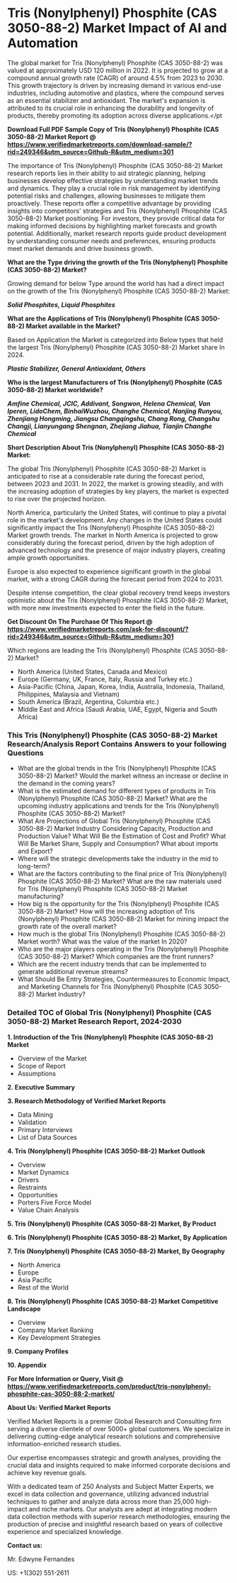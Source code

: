 <meta name="title" content="Global Tris (Nonylphenyl) Phosphite (CAS 3050-88-2) Market Impact of AI and Automation"><meta name="description" content="The global market for Tris (Nonylphenyl) Phosphite (CAS 3050-88-2) was valued at approximately USD 120 million in 2022. It is projected to grow at a compound annual gr"><meta name="title" content="Tris (Nonylphenyl) Phosphite (CAS 3050-88-2) Market Size, Share, Scope, Trends, Growth, Opportunities, Analysis, Forecast"><h1>Tris (Nonylphenyl) Phosphite (CAS 3050-88-2) Market Impact of AI and Automation</h1><p>The global market for Tris (Nonylphenyl) Phosphite (CAS 3050-88-2) was valued at approximately USD 120 million in 2022. It is projected to grow at a compound annual growth rate (CAGR) of around 4.5% from 2023 to 2030. This growth trajectory is driven by increasing demand in various end-use industries, including automotive and plastics, where the compound serves as an essential stabilizer and antioxidant. The market's expansion is attributed to its crucial role in enhancing the durability and longevity of products, thereby promoting its adoption across diverse applications.</pt</p><p id="" class=""><strong>Download Full PDF Sample Copy of Tris (Nonylphenyl) Phosphite (CAS 3050-88-2) Market Report @ <a href="https://www.verifiedmarketreports.com/download-sample/?rid=249346&utm_source=Github-R&utm_medium=301" target="_blank">https://www.verifiedmarketreports.com/download-sample/?rid=249346&utm_source=Github-R&utm_medium=301</a></strong></p><p>The importance of&nbsp;Tris (Nonylphenyl) Phosphite (CAS 3050-88-2) Market research reports lies in their ability to aid strategic planning, helping businesses develop effective strategies by understanding market trends and dynamics. They play a crucial role in risk management by identifying potential risks and challenges, allowing businesses to mitigate them proactively. These reports offer a competitive advantage by providing insights into competitors' strategies and Tris (Nonylphenyl) Phosphite (CAS 3050-88-2) Market positioning. For investors, they provide critical data for making informed decisions by highlighting market forecasts and growth potential. Additionally, market research reports guide product development by understanding consumer needs and preferences, ensuring products meet market demands and drive business growth.</p><p><strong>What are the&nbsp;Type driving the growth of the Tris (Nonylphenyl) Phosphite (CAS 3050-88-2) Market?</strong></p><p id="" class="">Growing demand for below Type around the world has had a direct impact on the growth of the Tris (Nonylphenyl) Phosphite (CAS 3050-88-2) Market:</p><em><strong>Solid Phosphites, Liquid Phosphites</strong></em></p><strong>What are the&nbsp;Applications&nbsp;of Tris (Nonylphenyl) Phosphite (CAS 3050-88-2) Market available in the Market?</strong></p><p id="" class="">Based on Application the Market is categorized into Below types that held the largest Tris (Nonylphenyl) Phosphite (CAS 3050-88-2) Market share In 2024.</p><em><strong>Plastic Stabilizer, General Antioxidant, Others</strong></em></p><strong>Who is the largest Manufacturers of Tris (Nonylphenyl) Phosphite (CAS 3050-88-2) Market worldwide?</strong></p><p><em><strong>Amfine Chemical, JCIC, Addivant, Songwon, Helena Chemical, Van Iperen, LidoChem, BinhaiWuzhou, Changhe Chemical, Nanjing Runyou, Zhenjiang Hongming, Jiangsu Changqingshu, Chang Rong, Changshu Changji, Lianyungang Shengnan, Zhejiang Jiahua, Tianjin Changhe Chemical</strong></em></p><p id="" class=""><strong>Short Description About Tris (Nonylphenyl) Phosphite (CAS 3050-88-2) Market:</strong></p><p>The global Tris (Nonylphenyl) Phosphite (CAS 3050-88-2) Market is anticipated to rise at a considerable rate during the forecast period, between 2023 and 2031. In 2022, the market is growing steadily, and with the increasing adoption of strategies by key players, the market is expected to rise over the projected horizon.</p><p>North America, particularly the United States, will continue to play a pivotal role in the market's development. Any changes in the United States could significantly impact the Tris (Nonylphenyl) Phosphite (CAS 3050-88-2) Market growth trends. The market in North America is projected to grow considerably during the forecast period, driven by the high adoption of advanced technology and the presence of major industry players, creating ample growth opportunities.</p><p>Europe is also expected to experience significant growth in the global market, with a strong CAGR during the forecast period from 2024 to 2031.</p><p>Despite intense competition, the clear global recovery trend keeps investors optimistic about the Tris (Nonylphenyl) Phosphite (CAS 3050-88-2) Market, with more new investments expected to enter the field in the future.</p><p id="" class=""><strong>Get Discount On The Purchase Of This Report @ <a href="https://www.verifiedmarketreports.com/ask-for-discount/?rid=249346&utm_source=Github-R&utm_medium=301" target="_blank">https://www.verifiedmarketreports.com/ask-for-discount/?rid=249346&utm_source=Github-R&utm_medium=301</a></strong></p>Which regions are leading the Tris (Nonylphenyl) Phosphite (CAS 3050-88-2) Market?</p><ul><li>North America (United States, Canada and Mexico)</li><li>Europe (Germany, UK, France, Italy, Russia and Turkey etc.)</li><li>Asia-Pacific (China, Japan, Korea, India, Australia, Indonesia, Thailand, Philippines, Malaysia and Vietnam)</li><li>South America (Brazil, Argentina, Columbia etc.)</li><li>Middle East and Africa (Saudi Arabia, UAE, Egypt, Nigeria and South Africa)</li></ul><h3 id="" class="">This Tris (Nonylphenyl) Phosphite (CAS 3050-88-2) Market Research/Analysis Report Contains Answers to your following Questions</h3><ul><li>What are the global trends in the Tris (Nonylphenyl) Phosphite (CAS 3050-88-2) Market? Would the market witness an increase or decline in the demand in the coming years?</li><li>What is the estimated demand for different types of products in Tris (Nonylphenyl) Phosphite (CAS 3050-88-2) Market? What are the upcoming industry applications and trends for the Tris (Nonylphenyl) Phosphite (CAS 3050-88-2) Market?</li><li>What Are Projections of Global Tris (Nonylphenyl) Phosphite (CAS 3050-88-2) Market Industry Considering Capacity, Production and Production Value? What Will Be the Estimation of Cost and Profit? What Will Be Market Share, Supply and Consumption? What about imports and Export?</li><li>Where will the strategic developments take the industry in the mid to long-term?</li><li>What are the factors contributing to the final price of Tris (Nonylphenyl) Phosphite (CAS 3050-88-2) Market? What are the raw materials used for Tris (Nonylphenyl) Phosphite (CAS 3050-88-2) Market manufacturing?</li><li>How big is the opportunity for the Tris (Nonylphenyl) Phosphite (CAS 3050-88-2) Market? How will the increasing adoption of Tris (Nonylphenyl) Phosphite (CAS 3050-88-2) Market for mining impact the growth rate of the overall market?</li><li>How much is the global Tris (Nonylphenyl) Phosphite (CAS 3050-88-2) Market worth? What was the value of the market In 2020?</li><li>Who are the major players operating in the Tris (Nonylphenyl) Phosphite (CAS 3050-88-2) Market? Which companies are the front runners?</li><li>Which are the recent industry trends that can be implemented to generate additional revenue streams?</li><li>What Should Be Entry Strategies, Countermeasures to Economic Impact, and Marketing Channels for Tris (Nonylphenyl) Phosphite (CAS 3050-88-2) Market Industry?</li></ul><h3 id="" class="">Detailed TOC of Global Tris (Nonylphenyl) Phosphite (CAS 3050-88-2) Market Research Report, 2024-2030</h3><p id="" class=""><strong>1. Introduction of the Tris (Nonylphenyl) Phosphite (CAS 3050-88-2) Market</strong></p><ul><li>Overview of the Market</li><li>Scope of Report</li><li>Assumptions</li></ul><p id="" class=""><strong>2. Executive Summary</strong></p><p id="" class=""><strong>3. Research Methodology of Verified Market Reports</strong></p><ul><li>Data Mining</li><li>Validation</li><li>Primary Interviews</li><li>List of Data Sources</li></ul><p id="" class=""><strong>4. Tris (Nonylphenyl) Phosphite (CAS 3050-88-2) Market Outlook</strong></p><ul><li>Overview</li><li>Market Dynamics</li><li>Drivers</li><li>Restraints</li><li>Opportunities</li><li>Porters Five Force Model</li><li>Value Chain Analysis</li></ul><p id="" class=""><strong>5. Tris (Nonylphenyl) Phosphite (CAS 3050-88-2) Market, By Product</strong></p><p id="" class=""><strong>6. Tris (Nonylphenyl) Phosphite (CAS 3050-88-2) Market, By Application</strong></p><p id="" class=""><strong>7. Tris (Nonylphenyl) Phosphite (CAS 3050-88-2) Market, By Geography</strong></p><ul><li>North America</li><li>Europe</li><li>Asia Pacific</li><li>Rest of the World</li></ul><p id="" class=""><strong>8. Tris (Nonylphenyl) Phosphite (CAS 3050-88-2) Market Competitive Landscape</strong></p><ul><li>Overview</li><li>Company Market Ranking</li><li>Key Development Strategies</li></ul><p id="" class=""><strong>9. Company Profiles</strong></p><p id="" class=""><strong>10. Appendix</strong></p><p id="" class=""><strong>For More Information or Query, Visit @ <a href="https://www.verifiedmarketreports.com/product/tris-nonylphenyl-phosphite-cas-3050-88-2-market/" target="_blank">https://www.verifiedmarketreports.com/product/tris-nonylphenyl-phosphite-cas-3050-88-2-market/</a></strong></p><p id="" class=""><strong>About Us: Verified Market Reports</strong></p><p id="" class="">Verified Market Reports is a premier Global Research and Consulting firm serving a diverse clientele of over 5000+ global customers. We specialize in delivering cutting-edge analytical research solutions and comprehensive information-enriched research studies.</p><p id="" class="">Our expertise encompasses strategic and growth analyses, providing the crucial data and insights required to make informed corporate decisions and achieve key revenue goals.</p><p id="" class="">With a dedicated team of 250 Analysts and Subject Matter Experts, we excel in data collection and governance, utilizing advanced industrial techniques to gather and analyze data across more than 25,000 high-impact and niche markets. Our analysts are adept at integrating modern data collection methods with superior research methodologies, ensuring the production of precise and insightful research based on years of collective experience and specialized knowledge.</p><p id="" class=""><strong>Contact us:</strong></p><p id="" class="">Mr. Edwyne Fernandes</p><p id="" class="">US: +1(302) 551-2611</p>